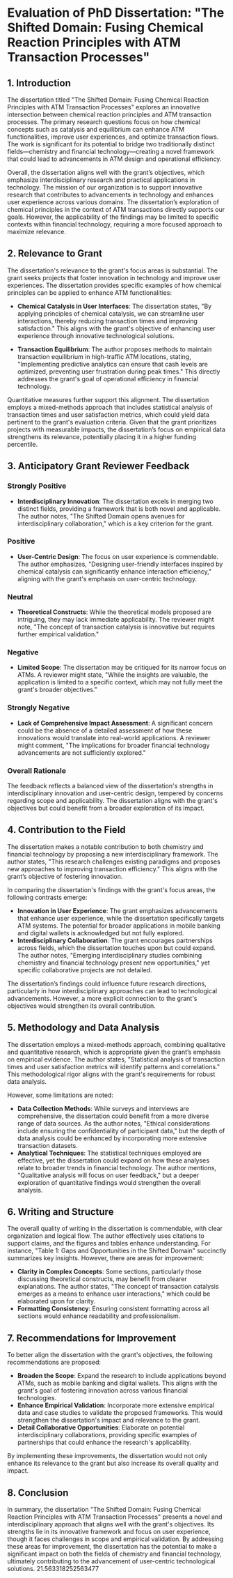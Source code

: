 # Evaluation of PhD Dissertation: "The Shifted Domain: Fusing Chemical Reaction Principles with ATM Transaction Processes"

## 1. Introduction
The dissertation titled "The Shifted Domain: Fusing Chemical Reaction Principles with ATM Transaction Processes" explores an innovative intersection between chemical reaction principles and ATM transaction processes. The primary research questions focus on how chemical concepts such as catalysis and equilibrium can enhance ATM functionalities, improve user experiences, and optimize transaction flows. The work is significant for its potential to bridge two traditionally distinct fields—chemistry and financial technology—creating a novel framework that could lead to advancements in ATM design and operational efficiency.

Overall, the dissertation aligns well with the grant’s objectives, which emphasize interdisciplinary research and practical applications in technology. The mission of our organization is to support innovative research that contributes to advancements in technology and enhances user experience across various domains. The dissertation’s exploration of chemical principles in the context of ATM transactions directly supports our goals. However, the applicability of the findings may be limited to specific contexts within financial technology, requiring a more focused approach to maximize relevance.

## 2. Relevance to Grant
The dissertation's relevance to the grant's focus areas is substantial. The grant seeks projects that foster innovation in technology and improve user experiences. The dissertation provides specific examples of how chemical principles can be applied to enhance ATM functionalities:

- **Chemical Catalysis in User Interfaces**: The dissertation states, "By applying principles of chemical catalysis, we can streamline user interactions, thereby reducing transaction times and improving satisfaction." This aligns with the grant's objective of enhancing user experience through innovative technological solutions.
  
- **Transaction Equilibrium**: The author proposes methods to maintain transaction equilibrium in high-traffic ATM locations, stating, "Implementing predictive analytics can ensure that cash levels are optimized, preventing user frustration during peak times." This directly addresses the grant's goal of operational efficiency in financial technology.

Quantitative measures further support this alignment. The dissertation employs a mixed-methods approach that includes statistical analysis of transaction times and user satisfaction metrics, which could yield data pertinent to the grant's evaluation criteria. Given that the grant prioritizes projects with measurable impacts, the dissertation’s focus on empirical data strengthens its relevance, potentially placing it in a higher funding percentile.

## 3. Anticipatory Grant Reviewer Feedback
### Strongly Positive
- **Interdisciplinary Innovation**: The dissertation excels in merging two distinct fields, providing a framework that is both novel and applicable. The author notes, "The Shifted Domain opens avenues for interdisciplinary collaboration," which is a key criterion for the grant.

### Positive
- **User-Centric Design**: The focus on user experience is commendable. The author emphasizes, "Designing user-friendly interfaces inspired by chemical catalysis can significantly enhance interaction efficiency," aligning with the grant's emphasis on user-centric technology.

### Neutral
- **Theoretical Constructs**: While the theoretical models proposed are intriguing, they may lack immediate applicability. The reviewer might note, "The concept of transaction catalysis is innovative but requires further empirical validation."

### Negative
- **Limited Scope**: The dissertation may be critiqued for its narrow focus on ATMs. A reviewer might state, "While the insights are valuable, the application is limited to a specific context, which may not fully meet the grant's broader objectives."

### Strongly Negative
- **Lack of Comprehensive Impact Assessment**: A significant concern could be the absence of a detailed assessment of how these innovations would translate into real-world applications. A reviewer might comment, "The implications for broader financial technology advancements are not sufficiently explored."

### Overall Rationale
The feedback reflects a balanced view of the dissertation's strengths in interdisciplinary innovation and user-centric design, tempered by concerns regarding scope and applicability. The dissertation aligns with the grant's objectives but could benefit from a broader exploration of its impact.

## 4. Contribution to the Field
The dissertation makes a notable contribution to both chemistry and financial technology by proposing a new interdisciplinary framework. The author states, "This research challenges existing paradigms and proposes new approaches to improving transaction efficiency." This aligns with the grant’s objective of fostering innovation.

In comparing the dissertation's findings with the grant's focus areas, the following contrasts emerge:
- **Innovation in User Experience**: The grant emphasizes advancements that enhance user experience, while the dissertation specifically targets ATM systems. The potential for broader applications in mobile banking and digital wallets is acknowledged but not fully explored.
- **Interdisciplinary Collaboration**: The grant encourages partnerships across fields, which the dissertation touches upon but could expand. The author notes, "Emerging interdisciplinary studies combining chemistry and financial technology present new opportunities," yet specific collaborative projects are not detailed.

The dissertation’s findings could influence future research directions, particularly in how interdisciplinary approaches can lead to technological advancements. However, a more explicit connection to the grant's objectives would strengthen its overall contribution.

## 5. Methodology and Data Analysis
The dissertation employs a mixed-methods approach, combining qualitative and quantitative research, which is appropriate given the grant’s emphasis on empirical evidence. The author states, "Statistical analysis of transaction times and user satisfaction metrics will identify patterns and correlations." This methodological rigor aligns with the grant's requirements for robust data analysis.

However, some limitations are noted:
- **Data Collection Methods**: While surveys and interviews are comprehensive, the dissertation could benefit from a more diverse range of data sources. As the author notes, "Ethical considerations include ensuring the confidentiality of participant data," but the depth of data analysis could be enhanced by incorporating more extensive transaction datasets.
- **Analytical Techniques**: The statistical techniques employed are effective, yet the dissertation could expand on how these analyses relate to broader trends in financial technology. The author mentions, "Qualitative analysis will focus on user feedback," but a deeper exploration of quantitative findings would strengthen the overall analysis.

## 6. Writing and Structure
The overall quality of writing in the dissertation is commendable, with clear organization and logical flow. The author effectively uses citations to support claims, and the figures and tables enhance understanding. For instance, "Table 1: Gaps and Opportunities in the Shifted Domain" succinctly summarizes key insights. However, there are areas for improvement:
- **Clarity in Complex Concepts**: Some sections, particularly those discussing theoretical constructs, may benefit from clearer explanations. The author states, "The concept of transaction catalysis emerges as a means to enhance user interactions," which could be elaborated upon for clarity.
- **Formatting Consistency**: Ensuring consistent formatting across all sections would enhance readability and professionalism.

## 7. Recommendations for Improvement
To better align the dissertation with the grant's objectives, the following recommendations are proposed:
- **Broaden the Scope**: Expand the research to include applications beyond ATMs, such as mobile banking and digital wallets. This aligns with the grant's goal of fostering innovation across various financial technologies.
- **Enhance Empirical Validation**: Incorporate more extensive empirical data and case studies to validate the proposed frameworks. This would strengthen the dissertation's impact and relevance to the grant.
- **Detail Collaborative Opportunities**: Elaborate on potential interdisciplinary collaborations, providing specific examples of partnerships that could enhance the research's applicability.

By implementing these improvements, the dissertation would not only enhance its relevance to the grant but also increase its overall quality and impact.

## 8. Conclusion
In summary, the dissertation "The Shifted Domain: Fusing Chemical Reaction Principles with ATM Transaction Processes" presents a novel and interdisciplinary approach that aligns well with the grant's objectives. Its strengths lie in its innovative framework and focus on user experience, though it faces challenges in scope and empirical validation. By addressing these areas for improvement, the dissertation has the potential to make a significant impact on both the fields of chemistry and financial technology, ultimately contributing to the advancement of user-centric technological solutions. 21.563318252563477